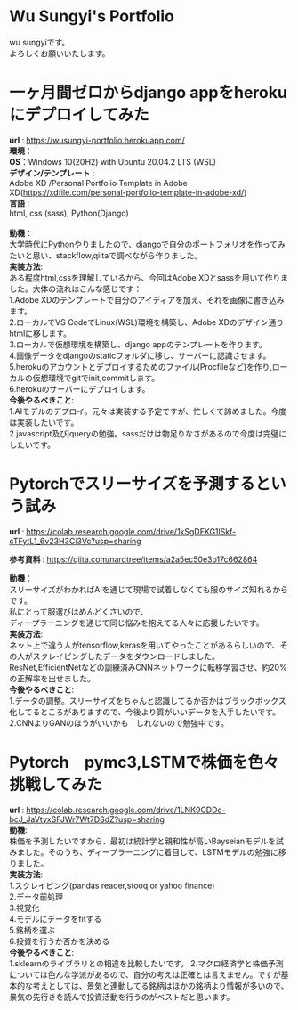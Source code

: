 # Wu Sungyi's Portfolio
wu sungyiです。<br>
よろしくお願いいたします。<br>

# 一ヶ月間ゼロからdjango appをherokuにデプロイしてみた
<strong>url</strong> : https://wusungyi-portfolio.herokuapp.com/<br>
<strong>環境</strong>：<br>
<strong>OS</strong>：Windows 10(20H2) with Ubuntu 20.04.2 LTS (WSL)<br>
<strong>デザイン/テンプレート</strong> :<br>
Adobe XD /Personal Portfolio Template in Adobe XD(https://xdfile.com/personal-portfolio-template-in-adobe-xd/)<br>
<strong>言語</strong> : <br>html, css (sass), Python(Django)<br><br>
<strong>動機</strong>：<br>大学時代にPythonやりましたので、djangoで自分のポートフォリオを作ってみたいと思い、stackflow,qiitaで調べながら作りました。<br>
<strong>実装方法</strong>:<br>ある程度html,cssを理解しているから、今回はAdobe XDとsassを用いて作りました。大体の流れはこんな感じです：<br>
1.Adobe XDのテンプレートで自分のアイディアを加え、それを画像に書き込みます。<br>
2.ローカルでVS CodeでLinux(WSL)環境を構築し、Adobe XDのデザイン通りhtmlに移します。<br>
3.ローカルで仮想環境を構築し、django appのテンプレートを作ります。<br>
4.画像データをdjangoのstaticフォルダに移し、サーバーに認識させます。<br>
5.herokuのアカウントとデプロイするためのファイル(Procfileなど)を作り,ローカルの仮想環境でgitでinit,commitします。<br>
6.herokuのサーバーにデプロイします。<br>
<strong>今後やるべきこと</strong>:<br>
1.AIモデルのデプロイ。元々は実装する予定ですが、忙しくて諦めました。今度は実装したいです。<br>
2.javascript及びjqueryの勉強。sassだけは物足りなさがあるので今度は完璧にしたいです。<br>

# Pytorchでスリーサイズを予測するという試み
<strong>url</strong> : https://colab.research.google.com/drive/1kSgDFKG1lSkf-cTFytL1_6v23H3Ci3Vc?usp=sharing<br>

<strong>参考資料 </strong>: https://qiita.com/nardtree/items/a2a5ec50e3b17c662864

<strong>動機</strong>：<br>スリーサイズがわかればAIを通じて現場で試着しなくても服のサイズ知れるからです。<br>私にとって服選びはめんどくさいので、<br>ディープラーニングを通じて同じ悩みを抱えてる人々に応援したいです。<br>
<strong>実装方法</strong>:<br>ネット上で違う人がtensorflow,kerasを用いてやったことがあるらしいので、その人がスクレイピングしたデータをダウンロードしました。<br>
ResNet,EfficientNetなどの訓練済みCNNネットワークに転移学習させ、約20%の正解率を出せました。<br>
<strong>今後やるべきこと</strong>:<br>
1.データの調整。スリーサイズをちゃんと認識してるか否かはブラックボックス化してるところがありますので、今後より質がいいデータを入手したいです。<br>
2.CNNよりGANのほうがいいかも　しれないので勉強中です。<br>
# Pytorch　pymc3,LSTMで株価を色々挑戦してみた
<strong>url</strong> : https://colab.research.google.com/drive/1LNK9CDDc-bcJ_JaVtyxSFJWr7Wt7DSdZ?usp=sharing<br>
<strong>動機</strong>:<br>株価を予測したいですから、最初は統計学と親和性が高いBayseianモデルを試みました。そのうち、ディープラーニングに着目して、LSTMモデルの勉強に移りました。<br>
<strong>実装方法</strong>:<br>
1.スクレイピング(pandas reader,stooq or yahoo finance)<br>
2.データ前処理<br>
3.視覚化<br>
4.モデルにデータをfitする<br>
5.銘柄を選ぶ<br>
6.投資を行うか否かを決める<br>
<strong>今後やるべきこと</strong>:<br>
1.sklearnのライブラリとの相違を比較したいです。
2.マクロ経済学と株価予測については色んな学派があるので、自分の考えは正確とは言えません。ですが基本的な考えとしては、景気と連動してる銘柄はほかの銘柄より情報が多いので、景気の先行きを読んで投資活動を行うのがベストだと思います。
